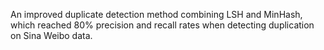 An improved duplicate detection method combining LSH and MinHash, which reached 80% precision and recall rates when detecting duplication on Sina Weibo data.
